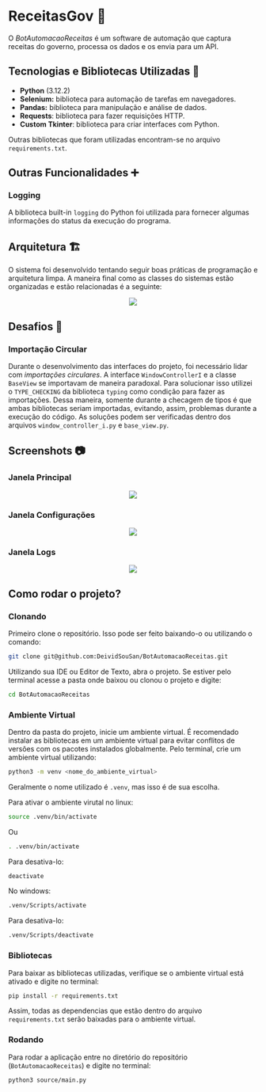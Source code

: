 # ReceitasGov 🧾

O *BotAutomacaoReceitas* é um software de automação que captura receitas do governo, processa os dados e os envia para um API.

## Tecnologias e Bibliotecas Utilizadas 📝
- **Python** (3.12.2)
- **Selenium:** biblioteca para automação de tarefas em navegadores.
- **Pandas:** biblioteca para manipulação e análise de dados.
- **Requests**: biblioteca para fazer requisições HTTP.
- **Custom Tkinter**: biblioteca para criar interfaces com Python.

Outras bibliotecas que foram utilizadas encontram-se no arquivo `requirements.txt`.

## Outras Funcionalidades ➕
### Logging
A biblioteca built-in `logging` do Python foi utilizada para fornecer algumas informações do status da execução do programa.

## Arquitetura 🏗
O sistema foi desenvolvido tentando seguir boas práticas de programação e arquitetura limpa. A maneira final como as classes do sistemas estão organizadas e estão relacionadas é a seguinte:

<div align="center">
  <img src="https://github.com/user-attachments/assets/4a15ab22-e56f-4b3f-ac28-f52adb104687"/>
</div>

## Desafios 🥊
### Importação Circular
Durante o desenvolvimento das interfaces do projeto, foi necessário lidar com *importações circulares*. A interface `WindowControllerI` e a classe `BaseView` se importavam de maneira paradoxal. Para solucionar isso utilizei o `TYPE_CHECKING` da biblioteca `typing` como condição para fazer as importações. Dessa maneira, somente durante a checagem de tipos é que ambas bibliotecas seriam importadas, evitando, assim, problemas durante a execução do código. As soluções podem ser verificadas dentro dos arquivos `window_controller_i.py` e `base_view.py`.

## Screenshots 📷
### Janela Principal
<div align="center">
  <img src="https://github.com/user-attachments/assets/cc873038-afeb-4a02-a151-e918750b4242"/>
</div>

### Janela Configurações
<div align="center">
  <img src="https://github.com/user-attachments/assets/d6129e5a-1a64-4442-bfbf-74b6591b1f43"/>
</div>

### Janela Logs
<div align="center">
  <img src="https://github.com/user-attachments/assets/807617f5-4219-4fdd-9c27-c4b7225a3a72"/>
</div>

## Como rodar o projeto?

### Clonando

Primeiro clone o repositório. Isso pode ser feito baixando-o ou utilizando o comando:

```bash
git clone git@github.com:DeividSouSan/BotAutomacaoReceitas.git
```

Utilizando sua IDE ou Editor de Texto, abra o projeto. Se estiver pelo terminal acesse a pasta onde baixou ou clonou o projeto e digite:

```bash
cd BotAutomacaoReceitas
```

### Ambiente Virtual

Dentro da pasta do projeto, inicie um ambiente virtual. É recomendado instalar as bibliotecas em um ambiente virtual para evitar conflitos de versões com os pacotes instalados globalmente. Pelo terminal, crie um ambiente virtual utilizando:

```bash
python3 -m venv <nome_do_ambiente_virtual>
```

Geralmente o nome utilizado é `.venv`, mas isso é de sua escolha.

Para ativar o ambiente virutal no linux:

```bash
source .venv/bin/activate
```

Ou

```bash
. .venv/bin/activate
```

Para desativa-lo:

```bash
deactivate
```

No windows:
```bash
.venv/Scripts/activate
```

Para desativa-lo:

```bash
.venv/Scripts/deactivate
```

### Bibliotecas
Para baixar as bibliotecas utilizadas, verifique se o ambiente virtual está ativado e digite no terminal:

```bash
pip install -r requirements.txt
```

Assim, todas as dependencias que estão dentro do arquivo `requirements.txt` serão baixadas para o ambiente virtual.

### Rodando
Para rodar a aplicação entre no diretório do repositório (`BotAutomacaoReceitas`) e digite no terminal:

```bash
python3 source/main.py
```
